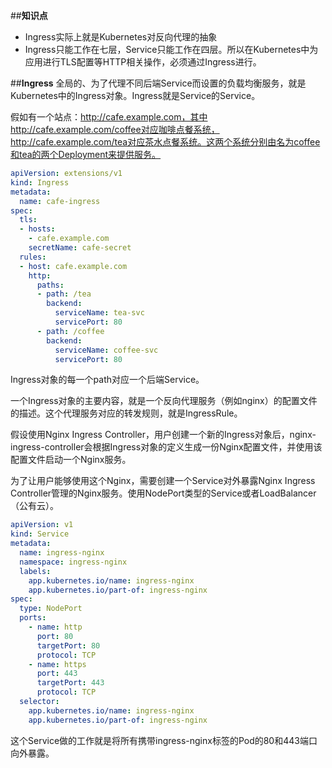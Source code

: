 ##**知识点**
- Ingress实际上就是Kubernetes对反向代理的抽象
- Ingress只能工作在七层，Service只能工作在四层。所以在Kubernetes中为应用进行TLS配置等HTTP相关操作，必须通过Ingress进行。

##**Ingress**
全局的、为了代理不同后端Service而设置的负载均衡服务，就是Kubernetes中的Ingress对象。Ingress就是Service的Service。

假如有一个站点：http://cafe.example.com，其中http://cafe.example.com/coffee对应咖啡点餐系统，http://cafe.example.com/tea对应茶水点餐系统。这两个系统分别由名为coffee和tea的两个Deployment来提供服务。

```yaml
apiVersion: extensions/v1
kind: Ingress
metadata:
  name: cafe-ingress
spec:
  tls:
  - hosts:
    - cafe.example.com
    secretName: cafe-secret
  rules:
  - host: cafe.example.com
    http:
      paths:
      - path: /tea
        backend:
          serviceName: tea-svc
          servicePort: 80
      - path: /coffee
        backend:
          serviceName: coffee-svc
          servicePort: 80
```
Ingress对象的每一个path对应一个后端Service。

一个Ingress对象的主要内容，就是一个反向代理服务（例如nginx）的配置文件的描述。这个代理服务对应的转发规则，就是IngressRule。

假设使用Nginx Ingress Controller，用户创建一个新的Ingress对象后，nginx-ingress-controller会根据Ingress对象的定义生成一份Nginx配置文件，并使用该配置文件启动一个Nginx服务。

为了让用户能够使用这个Nginx，需要创建一个Service对外暴露Nginx Ingress Controller管理的Nginx服务。使用NodePort类型的Service或者LoadBalancer（公有云）。

```yaml
apiVersion: v1
kind: Service
metadata:
  name: ingress-nginx
  namespace: ingress-nginx
  labels:
    app.kubernetes.io/name: ingress-nginx
    app.kubernetes.io/part-of: ingress-nginx
spec:
  type: NodePort
  ports:
    - name: http
      port: 80
      targetPort: 80
      protocol: TCP
    - name: https
      port: 443
      targetPort: 443
      protocol: TCP
  selector:
    app.kubernetes.io/name: ingress-nginx
    app.kubernetes.io/part-of: ingress-nginx
```

这个Service做的工作就是将所有携带ingress-nginx标签的Pod的80和443端口向外暴露。



